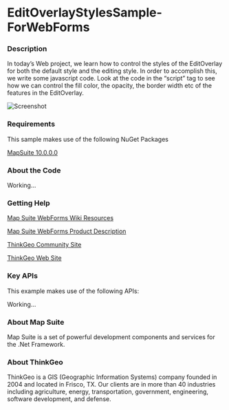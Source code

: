 # EditOverlayStylesSample-ForWebForms

### Description

In today’s Web project, we learn how to control the styles of the EditOverlay for both the default style and the editing style. In order to accomplish this, we write some javascript code. Look at the code in the “script” tag to see how we can control the fill color, the opacity, the border width etc of the features in the EditOverlay.

![Screenshot](https://github.com/ThinkGeo/EditOverlayStylesSample-ForWebForms/blob/master/ScreenShot.png)

### Requirements

This sample makes use of the following NuGet Packages

[MapSuite 10.0.0.0](http:mapsuite.nuget)

### About the Code

Working...

### Getting Help

[Map Suite WebForms Wiki Resources](http://wiki.thinkgeo.com/wiki/map_suite_webforms_edition)

[Map Suite WebForms Product Description](http://thinkgeo.com/map-suite-developer-gis/webforms-edition/)

[ThinkGeo Community Site](http://community.thinkgeo.com/)

[ThinkGeo Web Site](http://www.thinkgeo.com)

### Key APIs

This example makes use of the following APIs:

Working...

### About Map Suite

Map Suite is a set of powerful development components and services for the .Net Framework.

### About ThinkGeo

ThinkGeo is a GIS (Geographic Information Systems) company founded in 2004 and located in Frisco, TX. Our clients are in more than 40 industries including agriculture, energy, transportation, government, engineering, software development, and defense.
